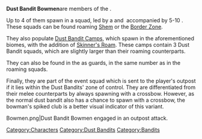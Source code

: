 **Dust Bandit Bowmen**are members of the [](Dust_Bandits.md). 

Up to 4 of them spawn in a squad, led by a [](Dust_Boss.md) and  accompanied by 5-10 [](Dust_Bandit.md) . These squads can be found roaming
[Shem](Shem.md "wikilink") or the [Border Zone](Border_Zone.md "wikilink").

They also populate [Dust Bandit Camps](Dust_Bandit_Camp.md "wikilink"),
which spawn in the aforementioned biomes, with the addition of
[Skinner's Roam](Skinner's_Roam.md "wikilink"). These camps contain 3 Dust
Bandit squads, which are slightly larger than their roaming
counterparts.

They can also be found in the [](Dust_King_Tower.md) as guards, in the same number as in
the roaming squads.

Finally, they are part of the [](Bandit_Demands.md) event squad which is sent to the
player's outpost if it lies within the Dust Bandits' zone of control.
They are differentiated from their melee counterparts by always spawning
with a crossbow. However, as the normal dust bandit also has a chance to
spawn with a crossbow, the bowman's spiked club is a better visual
indicator of this variant.

Bowmen.png\|Dust Bandit Bowmen engaged in an outpost attack.

[Category:Characters](Category:Characters "wikilink") [Category:Dust
Bandits](Category:Dust_Bandits "wikilink")
[Category:Bandits](Category:Bandits "wikilink")